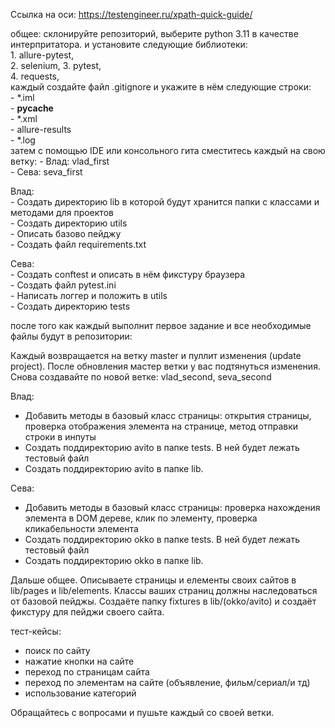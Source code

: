 Ссылка на оси: https://testengineer.ru/xpath-quick-guide/

общее:
    склонируйте репозиторий,
    выберите python 3.11 в качестве интерпритатора.
    и установите следующие библиотеки:    
        1. allure-pytest,  
        2. selenium, 
        3. pytest,  
        4. requests,    
    каждый создайте файл .gitignore и укажите в нём следующие строки:  
       - *.iml   
       - __pycache__    
       - *.xml    
       - allure-results    
       - *.log      
    затем с помощью IDE или консольного гита сместитесь каждый на свою ветку:
        - Влад: vlad_first  
        - Сева: seva_first    

Влад:  
    - Создать директорию lib в которой будут хранится папки с классами и методами для проектов  
    - Cоздать директорию utils  
    - Описать базово пейджу  
    - Создать файл requirements.txt  

Сева:  
    - Создать conftest и описать в нём фикстуру браузера  
    - Создать файл pytest.ini  
    - Написать логгер и положить в utils  
    - Создать директорию tests  

после того как каждый выполнит первое задание и все необходимые файлы будут в репозитории:

Каждый возвращается на ветку master и пуллит изменения (update project). После обновления мастер ветки
у вас подтянуться изменения. Снова создавайте по новой ветке: vlad_second, seva_second

Влад:
- Добавить методы в базовый класс страницы: открытия страницы, проверка отображения элемента на странице, метод отправки строки в инпуты
- Создать поддиректорию avito в папке tests. В ней будет лежать тестовый файл
- Создать поддиректорию avito в папке lib.

Сева:
- Добавить методы в базовый класс страницы: проверка нахождения элемента в DOM дереве, клик по элементу, проверка кликабельности элемента
- Создать поддиректорию okko в папке tests. В ней будет лежать тестовый файл
- Создать поддиректорию okko в папке lib.

Дальше общее.
Описываете страницы и елементы своих сайтов в lib/pages и lib/elements.
Классы ваших страниц должны наследоваться от базовой пейджы.
Создаёте папку fixtures в lib/(okko/avito) и создаёт фикстуру для пейджи своего сайта.


тест-кейсы:
   - поиск по сайту  
   - нажатие кнопки на сайте  
   - переход по страницам сайта  
   - переход по элементам на сайте (объявление, фильм/сериал/и тд)  
   - использование категорий  

Обращайтесь с вопросами и пушьте каждый со своей ветки.
